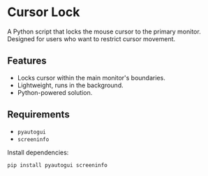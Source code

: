 # Cursor Lock

A Python script that locks the mouse cursor to the primary monitor.  
Designed for users who want to restrict cursor movement.

## Features

- Locks cursor within the main monitor's boundaries.
- Lightweight, runs in the background.
- Python-powered solution.

## Requirements

- `pyautogui`
- `screeninfo`

Install dependencies:
```bash
pip install pyautogui screeninfo